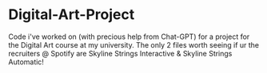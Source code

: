 # Digital-Art-Project
Code i've worked on (with precious help from Chat-GPT) for a project for the Digital Art course at my university.
The only 2 files worth seeing if ur the recruiters @ Spotify are Skyline Strings Interactive & Skyline Strings Automatic!
